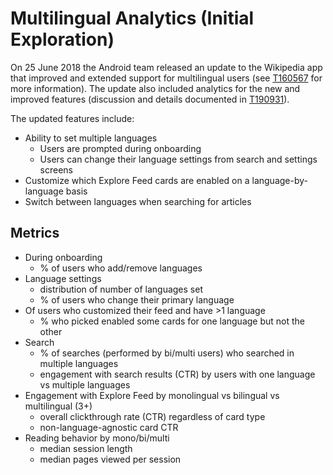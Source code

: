 # Multilingual Analytics (Initial Exploration)

On 25 June 2018 the Android team released an update to the Wikipedia app that improved and extended support for multilingual users (see [T160567](https://phabricator.wikimedia.org/T160567) for more information). The update also included analytics for the new and improved features (discussion and details documented in [T190931](https://phabricator.wikimedia.org/T190931)).

The updated features include:
- Ability to set multiple languages
  - Users are prompted during onboarding
  - Users can change their language settings from search and settings screens
- Customize which Explore Feed cards are enabled on a language-by-language basis
- Switch between languages when searching for articles

## Metrics

- During onboarding
  - % of users who add/remove languages
- Language settings
  - distribution of number of languages set
  - % of users who change their primary language
- Of users who customized their feed and have >1 language
  - % who picked enabled some cards for one language but not the other
- Search
  - % of searches (performed by bi/multi users) who searched in multiple languages
  - engagement with search results (CTR) by users with one language vs multiple languages
- Engagement with Explore Feed by monolingual vs bilingual vs multilingual (3+)
  - overall clickthrough rate (CTR) regardless of card type
  - non-language-agnostic card CTR
- Reading behavior by mono/bi/multi
  - median session length
  - median pages viewed per session
